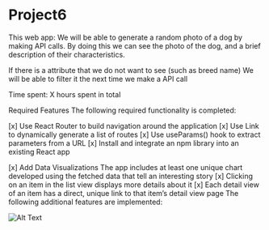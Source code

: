 # Project6
This web app: We will be able to generate a random photo of a dog by making API calls. By doing this we can see the photo of the dog, and a brief description of their characteristics.

If there is a attribute that we do not want to see (such as breed name) We will be able to filter it the next time we make a API call

Time spent: X hours spent in total

Required Features
The following required functionality is completed:

[x] Use React Router to build navigation around the application
[x] Use Link to dynamically generate a list of routes
[x] Use useParams() hook to extract parameters from a URL
[x] Install and integrate an npm library into an existing React app


[x] Add Data Visualizations
The app includes at least one unique chart developed using the fetched data that tell an interesting story
[x] Clicking on an item in the list view displays more details about it
[x] Each detail view of an item has a direct, unique link to that item’s detail view page
The following additional features are implemented:



![Alt Text](https://imgur.com/a/w3Ijq9A.gif)
